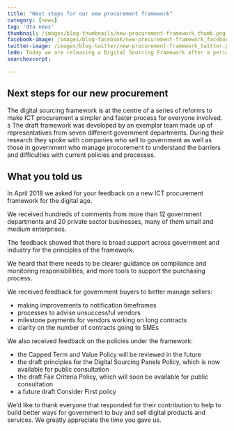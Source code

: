 ```yaml
---
title: "Next steps for our new procurement framework"
category: [news]
tag: 'dta news'
thumbnail: /images/blog-thumbnails/new-procurement-framework_thumb.png
facebook-image: /images/blog-facebook/new-procurement-framework_facebook.png
twitter-image: /images/blog-twitter/new-procurement-framework_twitter.png
lede: Today we are releasing a Digital Sourcing Framework after a period of public consultation, to guide policy and decision making.
searchexcerpt:

---
```


## Next steps for our new procurement

The digital sourcing framework is at the centre of a series of reforms to make ICT procurement a simpler and faster process for everyone involved.
s
The draft framework was developed by an exemplar team made up of representatives from seven different government departments. During their research they spoke with companies who sell to government as well as those in government who manage procurement to understand the barriers and difficulties with current policies and processes.

## What you told us

In April 2018 we asked for your feedback on a new ICT procurement framework for the digital age.

We received hundreds of comments from more than 12 government departments and 20 private sector businesses, many of them small and medium enterprises.

The feedback showed that there is broad support across government and industry for the principles of the framework.

We heard that there needs to be clearer guidance on compliance and monitoring responsibilities, and more tools to support the purchasing process.

We received feedback for government buyers to better manage sellers:
- making improvements to notification timeframes
- processes to advise unsuccessful vendors
- milestone payments for vendors working on long contracts
- clarity on the number of contracts going to SMEs

We also received feedback on the policies under the framework:

- the Capped Term and Value Policy will be reviewed in the future
- the draft principles for the Digital Sourcing Panels Policy, which is now available for public consultation
- the draft Fair Criteria Policy, which will soon be available for public consultation
- a future draft Consider First policy

We’d like to thank everyone that responded for their contribution to help to build better ways for government to buy and sell digital products and services. We greatly appreciate the time you gave us.
